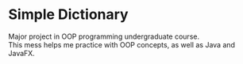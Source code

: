 # Simple Dictionary
Major project in OOP programming undergraduate course.<br>
This mess helps me practice with OOP concepts, as well as Java and JavaFX.
